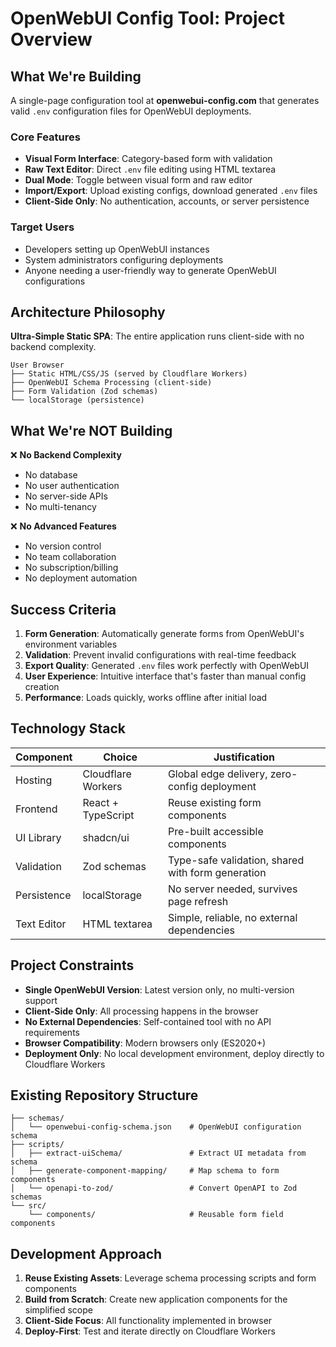 # OpenWebUI Config Tool: Project Overview

## What We're Building

A single-page configuration tool at **openwebui-config.com** that generates valid `.env` configuration files for OpenWebUI deployments.

### Core Features
- **Visual Form Interface**: Category-based form with validation
- **Raw Text Editor**: Direct `.env` file editing using HTML textarea
- **Dual Mode**: Toggle between visual form and raw editor
- **Import/Export**: Upload existing configs, download generated `.env` files
- **Client-Side Only**: No authentication, accounts, or server persistence

### Target Users
- Developers setting up OpenWebUI instances
- System administrators configuring deployments  
- Anyone needing a user-friendly way to generate OpenWebUI configurations

## Architecture Philosophy

**Ultra-Simple Static SPA**: The entire application runs client-side with no backend complexity.

```
User Browser
├── Static HTML/CSS/JS (served by Cloudflare Workers)
├── OpenWebUI Schema Processing (client-side)
├── Form Validation (Zod schemas)
└── localStorage (persistence)
```

## What We're NOT Building

❌ **No Backend Complexity**
- No database
- No user authentication  
- No server-side APIs
- No multi-tenancy

❌ **No Advanced Features**
- No version control
- No team collaboration
- No subscription/billing
- No deployment automation

## Success Criteria

1. **Form Generation**: Automatically generate forms from OpenWebUI's environment variables
2. **Validation**: Prevent invalid configurations with real-time feedback
3. **Export Quality**: Generated `.env` files work perfectly with OpenWebUI
4. **User Experience**: Intuitive interface that's faster than manual config creation
5. **Performance**: Loads quickly, works offline after initial load

## Technology Stack

| Component | Choice | Justification |
|-----------|---------|---------------|
| Hosting | Cloudflare Workers | Global edge delivery, zero-config deployment |
| Frontend | React + TypeScript | Reuse existing form components |
| UI Library | shadcn/ui | Pre-built accessible components |
| Validation | Zod schemas | Type-safe validation, shared with form generation |
| Persistence | localStorage | No server needed, survives page refresh |
| Text Editor | HTML textarea | Simple, reliable, no external dependencies |

## Project Constraints

- **Single OpenWebUI Version**: Latest version only, no multi-version support
- **Client-Side Only**: All processing happens in the browser
- **No External Dependencies**: Self-contained tool with no API requirements
- **Browser Compatibility**: Modern browsers only (ES2020+)
- **Deployment Only**: No local development environment, deploy directly to Cloudflare Workers

## Existing Repository Structure

```
├── schemas/
│   └── openwebui-config-schema.json    # OpenWebUI configuration schema
├── scripts/
│   ├── extract-uiSchema/               # Extract UI metadata from schema
│   ├── generate-component-mapping/     # Map schema to form components
│   └── openapi-to-zod/                 # Convert OpenAPI to Zod schemas
└── src/
    └── components/                     # Reusable form field components
```

## Development Approach

1. **Reuse Existing Assets**: Leverage schema processing scripts and form components
2. **Build from Scratch**: Create new application components for the simplified scope
3. **Client-Side Focus**: All functionality implemented in browser
4. **Deploy-First**: Test and iterate directly on Cloudflare Workers
